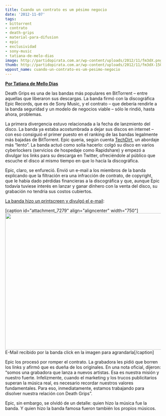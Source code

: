 ```yaml
---
title: Cuando un contrato es um pésimo negocio
date: '2012-11-07'
tags:
- bittorrent
- contrato
- death-grips
- material-para-difusion
- epic
- exclusividad
- sony-music
- tatiana-de-melo-dias
image: http://partidopirata.com.ar/wp-content/uploads/2012/11/fm3dX.png
thumb: http://partidopirata.com.ar/wp-content/uploads/2012/11/fm3dX-150x150.png
wppost_name: cuando-un-contrato-es-um-pesimo-negocio
---
```


<strong><a href="http://blogs.estadao.com.br/tatiana-dias/quando-um-contrato-e-um-pessimo-negocio/" target="_blank">Por Tatiana de Mello Dias</a></strong>

Death Grips es una de las bandas más populares en BitTorrent – entre aquellas que liberaron sus descargas. La banda firmó con la discográfica Epic Records, que es de Sony Music, y el contrato – que debería rendirle a la banda seguridad y un modelo de negocios viable – sólo le rindió, hasta ahora, problemas.

La primera divergencia estuvo relacionada a la fecha de lanzmiento del disco. La banda ya estaba acostumbrada a dejar sus discos en internet – con eso consiguió el primer puesto en el ranking de las bandas legalmente más bajadas de BitTorrent. Epic queria, según cuenta <a href="http://www.techdirt.com/articles/20121105/07291120932/epics-music-first-approach-delay-album-release-drop-band-when-they-leak-it.shtml" target="_blank">TechDirt</a>, un abordaje más “lento”. La banda actuó como solía hacerlo: colgó su disco en varios cyberlockers (servicios de hospedaje como Rapidshare) y empezó a divulgar los links para su descarga en Twitter, ofreciéndole al público que escuche el disco al mismo tiempo en que lo hacía la discográfica.

Epic, claro, se enfureció. Envió un e-mail a los miembros de la banda explicando que la filtración era una infracción de contrato, de copyright, que le habia dado pérdidas financieras a la discográfica y que, aunque Epic todavía tuviese interés en lanzar y ganar dinhero con la venta del disco, su grabación no tendria sus costos cubiertos.

<a href="https://www.facebook.com/photo.php?fbid=474002185978299&amp;set=a.176170062428181.39239.170869886291532&amp;type=1&amp;permPage=1" target="_blank">La banda hizo un printscreen y divulgó el e-mail</a>:

[caption id="attachment_7279" align="aligncenter" width="750"]<a href="http://partidopirata.com.ar/wp-content/uploads/2012/11/fm3dX.png"><img class=" wp-image-7279" title="fm3dX" src="http://partidopirata.com.ar/wp-content/uploads/2012/11/fm3dX.png" alt="" width="750" height="441" /></a> E-Mail recibido por la banda click en la imagen para agrandarla[/caption]

Epic los procesó por romper el contrato. La grabadora les pidió que borren los links y afirmó que es dueña de los originales. En una nota oficial, dijeron: “somos una grabadora que lanza a nuevos artistas. Esa es nuestra misión y nuestro fuerte. Infelizmente, cuando el marketing y los trucos publicitarios superan la música real, es necesario recordar nuestros valores fundamentales. Para eso, inmediatamente, estamos trabajando para disolver nuestra relación con Death Grips”.

Epic, sin embargo, se olvidó de un detalle: quien hizo la música fue la banda. Y quien hizo la banda famosa fueron también los propios músicos.

